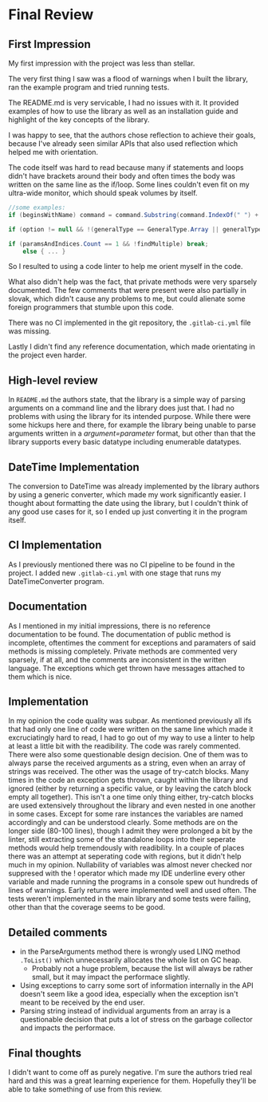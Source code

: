 # Final Review
## First Impression

My first impression with the project was less than stellar. 

The very first thing I saw was a flood of warnings when I built the library, ran the example program and tried running tests.

The README.md is very servicable, I had no issues with it. It provided examples of how to use the library as well as an installation guide and highlight of the key concepts of the library.

I was happy to see, that the authors chose reflection to achieve their goals, because I've already seen similar APIs that also used reflection which helped me with orientation.

The code itself was hard to read because many if statements and loops didn't have brackets around their body and often times the body was written on the same line as the if/loop. Some lines couldn't even fit on my ultra-wide monitor, which should speak volumes by itself.
```cs
//some examples:
if (beginsWithName) command = command.Substring(command.IndexOf(" ") + 1);

if (option != null && !(generalType == GeneralType.Array || generalType == GeneralType.List) && option.MaxParameterCount > 1) throw new CommandParserException("Option " + option.Names[0] + " can not be parsed. Option supports multiple arguments but it is not a collection.");

if (paramsAndIndices.Count == 1 && !findMultiple) break;
    else { ... }
```
So I resulted to using a code linter to help me orient myself in the code. 

What also didn't help was the fact, that private methods were very sparsely documented. The few comments that were present were also partially in slovak, which didn't cause any problems to me, but could alienate some foreign programmers that stumble upon this code.

There was no CI implemented in the git repository, the `.gitlab-ci.yml` file was missing.

Lastly I didn't find any reference documentation, which made orientating in the project even harder.

## High-level review
In `README.md` the authors state, that the library is a simple way of parsing arguments on a command line and the library does just that. I had no problems with using the library for its intended purpose. While there were some hickups here and there, for example the library being unable to parse arguments written in a _argument=parameter_ format, but other than that the library supports every basic datatype including enumerable datatypes. 
## DateTime Implementation
The conversion to DateTime was already implemented by the library authors by using a generic converter, which made my work significantly easier. I thought about formatting the date using the library, but I couldn't think of any good use cases for it, so I ended up just converting it in the program itself.
## CI Implementation
As I previously mentioned there was no CI pipeline to be found in the project. I added new `.gitlab-ci.yml` with one stage that runs my DateTimeConverter program.
## Documentation
As I mentioned in my initial impressions, there is no reference documentation to be found. The documentation of public method is incomplete, oftentimes the comment for exceptions and paramaters of said methods is missing completely. Private methods are commented very sparsely, if at all, and the comments are inconsistent in the written language. The exceptions which get thrown have messages attached to them which is nice. 
## Implementation
In my opinion the code quality was subpar. As mentioned previously all ifs that had only one line of code were written on the same line which made it excruciatingly hard to read, I had to go out of my way to use a linter to help at least a little bit with the readibility. The code was rarely commented. There were also some questionable design decision. One of them was to always parse the received arguments as a string, even when an array of strings was received. The other was the usage of try-catch blocks. Many times in the code an exception gets thrown, caught within the library and ignored (either by returning a specific value, or by leaving the catch block empty all together). This isn't a one time only thing either, try-catch blocks are used extensively throughout the library and even nested in one another in some cases. Except for some rare instances the variables are named accordingly and can be understood clearly. Some methods are on the longer side (80-100 lines), though I admit they were prolonged a bit by the linter, still extracting some of the standalone loops into their seperate methods would help tremendously with readibility. In a couple of places there was an attempt at seperating code with regions, but it didn't help much in my opinion. Nullability of variables was almost never checked nor suppresed with the ! operator which made my IDE underline every other variable and made running the programs in a console spew out hundreds of lines of warnings. Early returns were implemented well and used often. The tests weren't implemented in the main library and some tests were failing, other than that the coverage seems to be good.
## Detailed comments
- in the ParseArguments method there is wrongly used LINQ method `.ToList()` which unnecessarily allocates the whole list on GC heap.
  - Probably not a huge problem, because the list will always be rather small, but it may impact the performace slightly.
- Using exceptions to carry some sort of information internally in the API doesn't seem like a good idea, especially when the exception isn't meant to be received by the end user.
- Parsing string instead of individual arguments from an array is a questionable decision that puts a lot of stress on the garbage collector and impacts the performace.
## Final thoughts
I didn't want to come off as purely negative. I'm sure the authors tried real hard and this was a great learning experience for them. Hopefully they'll be able to take something of use from this review.